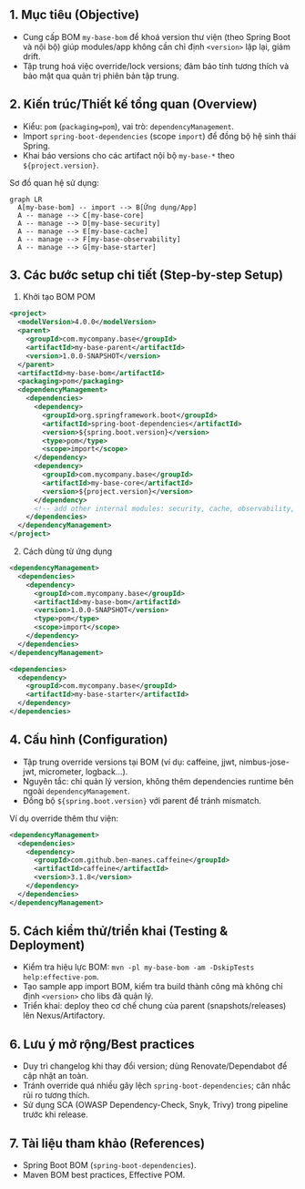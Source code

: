 ## 1. Mục tiêu (Objective)

- Cung cấp BOM `my-base-bom` để khoá version thư viện (theo Spring Boot và nội bộ) giúp modules/app không cần chỉ định `<version>` lặp lại, giảm drift.
- Tập trung hoá việc override/lock versions; đảm bảo tính tương thích và bảo mật qua quản trị phiên bản tập trung.

## 2. Kiến trúc/Thiết kế tổng quan (Overview)

- Kiểu: `pom` (`packaging=pom`), vai trò: `dependencyManagement`.
- Import `spring-boot-dependencies` (scope `import`) để đồng bộ hệ sinh thái Spring.
- Khai báo versions cho các artifact nội bộ `my-base-*` theo `${project.version}`.

Sơ đồ quan hệ sử dụng:

```mermaid
graph LR
  A[my-base-bom] -- import --> B[Ứng dụng/App]
  A -- manage --> C[my-base-core]
  A -- manage --> D[my-base-security]
  A -- manage --> E[my-base-cache]
  A -- manage --> F[my-base-observability]
  A -- manage --> G[my-base-starter]
```

## 3. Các bước setup chi tiết (Step-by-step Setup)

1) Khởi tạo BOM POM

```xml
<project>
  <modelVersion>4.0.0</modelVersion>
  <parent>
    <groupId>com.mycompany.base</groupId>
    <artifactId>my-base-parent</artifactId>
    <version>1.0.0-SNAPSHOT</version>
  </parent>
  <artifactId>my-base-bom</artifactId>
  <packaging>pom</packaging>
  <dependencyManagement>
    <dependencies>
      <dependency>
        <groupId>org.springframework.boot</groupId>
        <artifactId>spring-boot-dependencies</artifactId>
        <version>${spring.boot.version}</version>
        <type>pom</type>
        <scope>import</scope>
      </dependency>
      <dependency>
        <groupId>com.mycompany.base</groupId>
        <artifactId>my-base-core</artifactId>
        <version>${project.version}</version>
      </dependency>
      <!-- add other internal modules: security, cache, observability, starter -->
    </dependencies>
  </dependencyManagement>
</project>
```

2) Cách dùng từ ứng dụng

```xml
<dependencyManagement>
  <dependencies>
    <dependency>
      <groupId>com.mycompany.base</groupId>
      <artifactId>my-base-bom</artifactId>
      <version>1.0.0-SNAPSHOT</version>
      <type>pom</type>
      <scope>import</scope>
    </dependency>
  </dependencies>
</dependencyManagement>

<dependencies>
  <dependency>
    <groupId>com.mycompany.base</groupId>
    <artifactId>my-base-starter</artifactId>
  </dependency>
</dependencies>
```

## 4. Cấu hình (Configuration)

- Tập trung override versions tại BOM (ví dụ: caffeine, jjwt, nimbus-jose-jwt, micrometer, logback...).
- Nguyên tắc: chỉ quản lý version, không thêm dependencies runtime bên ngoài `dependencyManagement`.
- Đồng bộ `${spring.boot.version}` với parent để tránh mismatch.

Ví dụ override thêm thư viện:

```xml
<dependencyManagement>
  <dependencies>
    <dependency>
      <groupId>com.github.ben-manes.caffeine</groupId>
      <artifactId>caffeine</artifactId>
      <version>3.1.8</version>
    </dependency>
  </dependencies>
</dependencyManagement>
```

## 5. Cách kiểm thử/triển khai (Testing & Deployment)

- Kiểm tra hiệu lực BOM: `mvn -pl my-base-bom -am -DskipTests help:effective-pom`.
- Tạo sample app import BOM, kiểm tra build thành công mà không chỉ định `<version>` cho libs đã quản lý.
- Triển khai: deploy theo cơ chế chung của parent (snapshots/releases) lên Nexus/Artifactory.

## 6. Lưu ý mở rộng/Best practices

- Duy trì changelog khi thay đổi version; dùng Renovate/Dependabot để cập nhật an toàn.
- Tránh override quá nhiều gây lệch `spring-boot-dependencies`; cân nhắc rủi ro tương thích.
- Sử dụng SCA (OWASP Dependency-Check, Snyk, Trivy) trong pipeline trước khi release.

## 7. Tài liệu tham khảo (References)

- Spring Boot BOM (`spring-boot-dependencies`).
- Maven BOM best practices, Effective POM.

